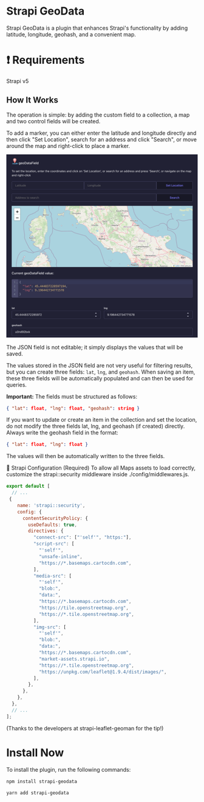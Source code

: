  
# Strapi GeoData

Strapi GeoData is a plugin that enhances Strapi's functionality by adding latitude, longitude, geohash, and a convenient map.

# ❗ Requirements
Strapi v5

## How It Works

The operation is simple: by adding the custom field to a collection, a map and two control fields will be created.

To add a marker, you can either enter the latitude and longitude directly and then click "Set Location", search for an address and click "Search", or move around the map and right-click to place a marker.

![Admin Image](./assets/field.png)

The JSON field is not editable; it simply displays the values that will be saved.

The values stored in the JSON field are not very useful for filtering results, but you can create three fields: `lat`, `lng`, and `geohash`. When saving an item, these three fields will be automatically populated and can then be used for queries.

**Important:** The fields must be structured as follows:

```json
{ "lat": float, "lng": float, "geohash": string }
```

If you want to update or create an item in the collection and set the location, do not modify the three fields lat, lng, and geohash (if created) directly. Always write the geohash field in the format:

```json
{ "lat": float, "lng": float }
```

The values will then be automatically written to the three fields.

🚀 Strapi Configuration (Required)
To allow all Maps assets to load correctly, customize the strapi::security middleware inside ./config/middlewares.js.

```javascript
export default [
  // ...
 {
    name: 'strapi::security',
    config: {
      contentSecurityPolicy: {
        useDefaults: true,
        directives: {
          "connect-src": ["'self'", "https:"],
          "script-src": [
            "'self'",
            "unsafe-inline",
            "https://*.basemaps.cartocdn.com",
          ],
          "media-src": [
            "'self'",
            "blob:",
            "data:",
            "https://*.basemaps.cartocdn.com",
            "https://tile.openstreetmap.org",
            "https://*.tile.openstreetmap.org",
          ],
          "img-src": [
            "'self'",
            "blob:",
            "data:",
            "https://*.basemaps.cartocdn.com",
            "market-assets.strapi.io",
            "https://*.tile.openstreetmap.org",
            "https://unpkg.com/leaflet@1.9.4/dist/images/",
          ],
        },
      },
    },
  },  
  // ...
];
```
(Thanks to the developers at strapi-leaflet-geoman for the tip!)

# Install Now
To install the plugin, run the following commands:

```bash
npm install strapi-geodata
```

```bash
yarn add strapi-geodata
```

